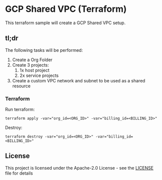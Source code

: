 # GCP Shared VPC (Terraform)

This terraform sample will create a GCP Shared VPC setup.

## tl;dr

The following tasks will be performed:
1. Create a Org Folder
2. Create 3 projects:
   1. 1x host project
   2. 2x service projects
3. Create a custom VPC network and subnet to be used as a shared resource

### Terraform

Run terraform:

```
terraform apply -var="org_id=<ORG_ID>" -var="billing_id=<BILLING_ID>"
```

Destroy:

```
terraform destroy -var="org_id=<ORG_ID>" -var="billing_id=<BILLING_ID>"
```

## License

This project is licensed under the Apache-2.0 License - see the [LICENSE](LICENSE) file for details